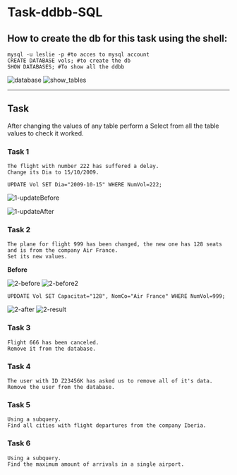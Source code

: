 # Task-ddbb-SQL

## How to create the db for this task using the shell:

```shell
mysql -u leslie -p #to acces to mysql account
CREATE DATABASE vols; #to create the db
SHOW DATABASES; #To show all the ddbb
```

![database](https://user-images.githubusercontent.com/91556932/167886717-054e72c9-311a-4fe4-9dbf-bef3e4cb821c.png)
![show_tables](https://user-images.githubusercontent.com/91556932/168091163-17d5652f-c64a-4e60-a352-ccb0ec35affc.png)

---

## Task

After changing the values of any table perform a Select from all the table values to check it worked.

### Task 1 

    The flight with number 222 has suffered a delay.
    Change its Dia to 15/10/2009.
    
```shell
UPDATE Vol SET Dia="2009-10-15" WHERE NumVol=222;
```
    
![1-updateBefore](https://user-images.githubusercontent.com/91556932/168100964-abe3b4dd-9ddc-41cd-83b5-bd246ab9a0d8.png)

![1-updateAfter](https://user-images.githubusercontent.com/91556932/168100990-7c194f27-73af-44e5-8073-c5997cb2f04c.png)

### Task 2

    The plane for flight 999 has been changed, the new one has 128 seats and is from the company Air France.
    Set its new values.
    
**Before**

![2-before](https://user-images.githubusercontent.com/91556932/168103163-24f399c4-ad6a-4ec6-ab39-e6bcbd8b807c.png)
![2-before2](https://user-images.githubusercontent.com/91556932/168103173-2a278dab-cb28-443e-8549-504f472d740e.png)

```shell
UPDDATE Vol SET Capacitat="128", NomCo="Air France" WHERE NumVol=999;
```
![2-after](https://user-images.githubusercontent.com/91556932/168106982-bf385337-e0cc-493a-866c-0c91f31d1d32.png)
![2-result](https://user-images.githubusercontent.com/91556932/168106995-f5918c93-13b0-4a32-85af-5dd975b2ff0c.png)



### Task 3

    Flight 666 has been canceled.
    Remove it from the database.

### Task 4

    The user with ID Z23456K has asked us to remove all of it's data.
    Remove the user from the database.

### Task 5

    Using a subquery.
    Find all cities with flight departures from the company Iberia.

### Task 6

    Using a subquery.
    Find the maximum amount of arrivals in a single airport.
